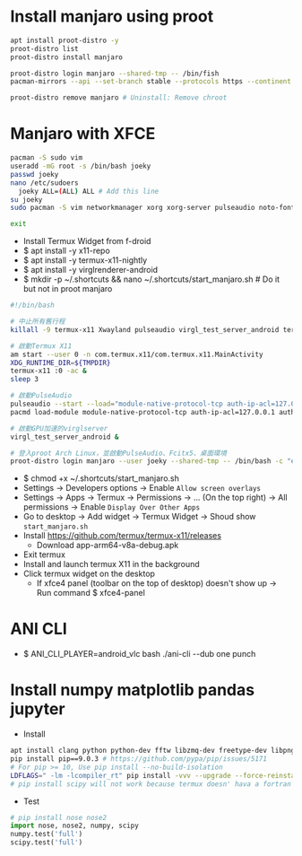 Install manjaro using proot
=====
```sh
apt install proot-distro -y
proot-distro list
proot-distro install manjaro

proot-distro login manjaro --shared-tmp -- /bin/fish
pacman-mirrors --api --set-branch stable --protocols https --continent

proot-distro remove manjaro # Uninstall: Remove chroot
```

Manjaro with XFCE
=====
```sh
pacman -S sudo vim
useradd -mG root -s /bin/bash joeky
passwd joeky
nano /etc/sudoers
  joeky ALL=(ALL) ALL # Add this line
su joeky
sudo pacman -S vim networkmanager xorg xorg-server pulseaudio noto-fonts-cjk git openssh fakeroot base-devel xfce4 xfce4-goodies lightdm pamac-cli

exit
```
* Install Termux Widget from f-droid
* $ apt install -y x11-repo
* $ apt install -y termux-x11-nightly
* $ apt install -y virglrenderer-android
* $ mkdir -p ~/.shortcuts && nano ~/.shortcuts/start_manjaro.sh # Do it but not in proot manjaro
```bash
#!/bin/bash

# 中止所有舊行程
killall -9 termux-x11 Xwayland pulseaudio virgl_test_server_android termux-wake-lock

# 啟動Termux X11
am start --user 0 -n com.termux.x11/com.termux.x11.MainActivity
XDG_RUNTIME_DIR=${TMPDIR}
termux-x11 :0 -ac &
sleep 3

# 啟動PulseAudio
pulseaudio --start --load="module-native-protocol-tcp auth-ip-acl=127.0.0.1 auth-anonymous=1" --exit-idle-time=-1
pacmd load-module module-native-protocol-tcp auth-ip-acl=127.0.0.1 auth-anonymous=1

# 啟動GPU加速的virglserver
virgl_test_server_android &

# 登入proot Arch Linux，並啟動PulseAudio、Fcitx5、桌面環境
proot-distro login manjaro --user joeky --shared-tmp -- /bin/bash -c "export DISPLAY=:0 PULSE_SERVER=tcp:127.0.0.1 && export XDG_RUNTIME_DIR=${TMPDIR} && dbus-launch --exit-with-session startxfce4"
```
* $ chmod +x ~/.shortcuts/start_manjaro.sh
* Settings -> Developers options -> Enable `Allow screen overlays`
* Settings -> Apps -> Termux -> Permissions -> ... (On the top right) -> All permissions -> Enable `Display Over Other Apps`
* Go to desktop -> Add widget -> Termux Widget -> Shoud show `start_manjaro.sh`
* Install https://github.com/termux/termux-x11/releases
  * Download app-arm64-v8a-debug.apk
* Exit termux
* Install and launch termux X11 in the background
* Click termux widget on the desktop
  * If xfce4 panel (toolbar on the top of desktop) doesn't show up -> Run command $ xfce4-panel


ANI CLI
=====
* $ ANI_CLI_PLAYER=android_vlc bash ./ani-cli --dub one punch

Install numpy matplotlib pandas jupyter
=====
* Install
```sh
apt install clang python python-dev fftw libzmq-dev freetype-dev libpng-dev libcrypt-dev pkg-config -y
pip install pip==9.0.3 # https://github.com/pypa/pip/issues/5171
# For pip >= 10, Use pip install --no-build-isolation
LDFLAGS=" -lm -lcompiler_rt" pip install -vvv --upgrade --force-reinstall --no-cache-dir cython numpy matplotlib pandas bokeh jupyter
# pip install scipy will not work because termux doesn' hava a fortran compiler, so don't do it
```
* Test
```python
# pip install nose nose2
import nose, nose2, numpy, scipy
numpy.test('full')
scipy.test('full')
```

